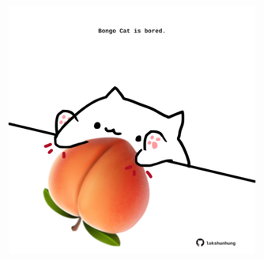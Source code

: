 <!-- built at 13/04/2024, 12:00:46 UTC -->
<p align="center">
  <img width="500" height="500" src="./ReadmeImage.svg">
</p>
